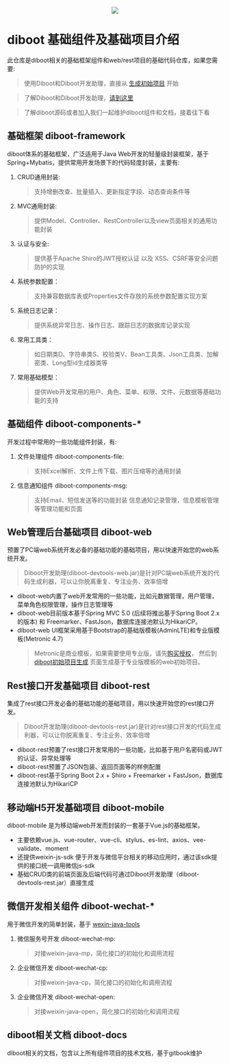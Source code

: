 <p align="center">
    <a href="http://www.apache.org/licenses/LICENSE-2.0.html" target="_blank">
        <img src="https://img.shields.io/hexpm/l/plug.svg">
    </a>
</p>

# diboot 基础组件及基础项目介绍
此仓库是diboot相关的基础框架组件和web/rest项目的基础代码仓库，如果您需要: 
 > 使用Diboot和Diboot开发助理，直接从 [生成初始项目](https://www.diboot.com/g/) 开始
 
 > 了解Diboot和Diboot开发助理，[请到这里](http://www.diboot.com/)
 
 > 了解diboot源码或者加入我们一起维护diboot组件和文档，接着往下看

## 基础框架 diboot-framework
diboot体系的基础框架，广泛适用于Java Web开发的轻量级封装框架，基于Spring+Mybatis，提供常用开发场景下的代码轻度封装，主要有:
1. CRUD通用封装: 
    > 支持增删改查、批量插入、更新指定字段、动态查询条件等
2. MVC通用封装: 
    > 提供Model、Controller、RestController以及view页面相关的通用功能封装
3. 认证与安全: 
    > 提供基于Apache Shiro的JWT授权认证 以及 XSS、CSRF等安全问题防护的实现
4. 系统参数配置：
    > 支持兼容数据库表或Properties文件存放的系统参数配置实现方案
5. 系统日志记录：
    > 提供系统异常日志、操作日志、跟踪日志的数据库记录实现
6. 常用工具类：
    > 如日期类D、字符串类S、校验类V、Bean工具类、Json工具类、加解密类、Long型id生成器类等
7. 常用基础模型：
    > 提供Web开发常用的用户、角色、菜单、权限、文件、元数据等基础功能的支持

## 基础组件 diboot-components-*
开发过程中常用的一些功能组件封装，有:
1. 文件处理组件 diboot-components-file: 
    > 支持Excel解析、文件上传下载、图片压缩等的通用封装
2. 信息通知组件 diboot-components-msg: 
    > 支持Email、短信发送等的功能封装
    > 信息通知记录管理，信息模板管理等管理功能和页面    

## Web管理后台基础项目 diboot-web
预置了PC端web系统开发必备的基础功能的基础项目，用以快速开始您的web系统开发。
> Diboot开发助理(diboot-devtools-web.jar)是针对PC端web系统开发的代码生成利器，可以让你脱离重复、专注业务、效率倍增

* diboot-web内置了web开发常用的一些功能，比如元数据管理，用户管理，菜单角色权限管理，操作日志管理等
* diboot-web目前版本基于Spring MVC 5.0 (后续将推出基于Spring Boot 2.x的版本) 和 Freemarker、FastJson，数据库连接池默认为HikariCP。
* diboot-web UI框架采用基于Bootstrap的基础版模板(AdminLTE)和专业版模板(Metronic 4.7)
    > Metronic是商业模板，如果需要使用专业版，请先[购买授权](https://themeforest.net/item/metronic-responsive-admin-dashboard-template/4021469)，
      然后到 [diboot初始项目生成](https://www.diboot.com/g/) 页面生成基于专业版模板的web初始项目。
                
## Rest接口开发基础项目 diboot-rest
集成了rest接口开发必备的基础功能的基础项目，用以快速开始您的rest接口开发。
> Diboot开发助理(diboot-devtools-rest.jar)是针对rest接口开发的代码生成利器，可以让你脱离重复、专注业务、效率倍增
  
* diboot-rest预置了rest接口开发常用的一些功能，比如基于用户名密码或JWT的认证、异常处理等
* diboot-rest预置了JSON包装、返回页面等的样例配置
* diboot-rest基于Spring Boot 2.x + Shiro + Freemarker + FastJson，数据库连接池默认为HikariCP
 
## 移动端H5开发基础项目 diboot-mobile
diboot-mobile 是为移动端web开发而封装的一套基于Vue.js的基础框架。

* 主要依赖vue.js、vue-router、vue-cli、stylus、es-lint、axios、vee-validate、moment
* 还提供weixin-js-sdk 便于开发与微信平台相关的移动应用时，通过该sdk提供的接口统一调用微信js-sdk
* 基础CRUD类的前端页面及后端代码可通过Diboot开发助理（diboot-devtools-rest.jar）直接生成

## 微信开发相关组件 diboot-wechat-*
  用于微信开发的简单封装，基于 [wexin-java-tools](https://github.com/wechat-group/weixin-java-tools)
1. 微信服务号开发 diboot-wechat-mp: 
    > 对接weixin-java-mp，简化接口的初始化和调用流程
2. 企业微信开发 diboot-wechat-cp: 
    > 对接weixin-java-cp，简化接口的初始化和调用流程
3. 企业微信开发 diboot-wechat-open: 
    > 对接weixin-java-open，简化接口的初始化和调用流程

## diboot相关文档 diboot-docs
diboot相关的文档，包含以上所有组件项目的技术文档，基于gitbook维护
